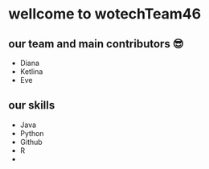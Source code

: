 # wellcome to wotechTeam46
## our team and main contributors 😎
- Diana
- Ketlina
- Eve

## our skills
- Java
- Python
- Github
- R
- 
